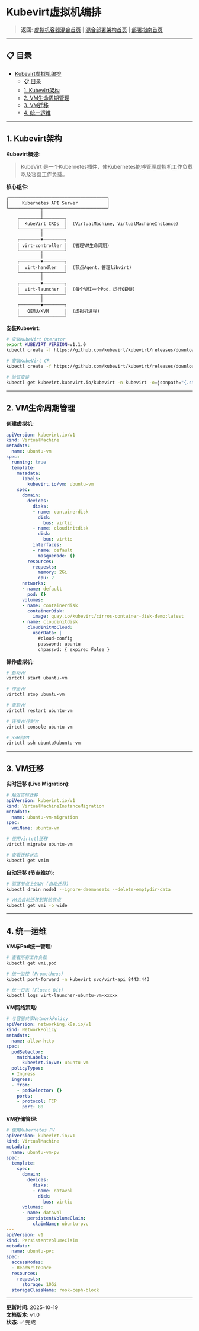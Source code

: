 # Kubevirt虚拟机编排

> **返回**: [虚拟机容器混合首页](README.md) | [混合部署架构首页](../README.md) | [部署指南首页](../../00_索引导航/README.md)

---

## 📋 目录

- [Kubevirt虚拟机编排](#kubevirt虚拟机编排)
  - [📋 目录](#-目录)
  - [1. Kubevirt架构](#1-kubevirt架构)
  - [2. VM生命周期管理](#2-vm生命周期管理)
  - [3. VM迁移](#3-vm迁移)
  - [4. 统一运维](#4-统一运维)

---

## 1. Kubevirt架构

**Kubevirt概述**:
> KubeVirt 是一个Kubernetes插件，使Kubernetes能够管理虚拟机工作负载以及容器工作负载。

**核心组件**:

```text
┌─────────────────────────────────────┐
│     Kubernetes API Server           │
└────────────┬────────────────────────┘
             │
    ┌────────┴────────┐
    │  KubeVirt CRDs  │  (VirtualMachine, VirtualMachineInstance)
    └────────┬────────┘
             │
    ┌────────▼────────┐
    │ virt-controller │  (管理VM生命周期)
    └────────┬────────┘
             │
    ┌────────▼────────┐
    │  virt-handler   │  (节点Agent，管理libvirt)
    └────────┬────────┘
             │
    ┌────────▼────────┐
    │  virt-launcher  │  (每个VMI一个Pod，运行QEMU)
    └────────┬────────┘
             │
    ┌────────▼────────┐
    │   QEMU/KVM      │  (虚拟机进程)
    └─────────────────┘
```

**安装Kubevirt**:

```bash
# 安装KubeVirt Operator
export KUBEVIRT_VERSION=v1.1.0
kubectl create -f https://github.com/kubevirt/kubevirt/releases/download/${KUBEVIRT_VERSION}/kubevirt-operator.yaml

# 安装KubeVirt CR
kubectl create -f https://github.com/kubevirt/kubevirt/releases/download/${KUBEVIRT_VERSION}/kubevirt-cr.yaml

# 验证安装
kubectl get kubevirt.kubevirt.io/kubevirt -n kubevirt -o=jsonpath="{.status.phase}"
```

---

## 2. VM生命周期管理

**创建虚拟机**:

```yaml
apiVersion: kubevirt.io/v1
kind: VirtualMachine
metadata:
  name: ubuntu-vm
spec:
  running: true
  template:
    metadata:
      labels:
        kubevirt.io/vm: ubuntu-vm
    spec:
      domain:
        devices:
          disks:
          - name: containerdisk
            disk:
              bus: virtio
          - name: cloudinitdisk
            disk:
              bus: virtio
          interfaces:
          - name: default
            masquerade: {}
        resources:
          requests:
            memory: 2Gi
            cpu: 2
      networks:
      - name: default
        pod: {}
      volumes:
      - name: containerdisk
        containerDisk:
          image: quay.io/kubevirt/cirros-container-disk-demo:latest
      - name: cloudinitdisk
        cloudInitNoCloud:
          userData: |
            #cloud-config
            password: ubuntu
            chpasswd: { expire: False }
```

**操作虚拟机**:

```bash
# 启动VM
virtctl start ubuntu-vm

# 停止VM
virtctl stop ubuntu-vm

# 重启VM
virtctl restart ubuntu-vm

# 连接VM控制台
virtctl console ubuntu-vm

# SSH到VM
virtctl ssh ubuntu@ubuntu-vm
```

---

## 3. VM迁移

**实时迁移 (Live Migration)**:

```yaml
# 触发实时迁移
apiVersion: kubevirt.io/v1
kind: VirtualMachineInstanceMigration
metadata:
  name: ubuntu-vm-migration
spec:
  vmiName: ubuntu-vm
```

```bash
# 使用virtctl迁移
virtctl migrate ubuntu-vm

# 查看迁移状态
kubectl get vmim
```

**自动迁移 (节点维护)**:

```bash
# 驱逐节点上的VM (自动迁移)
kubectl drain node1 --ignore-daemonsets --delete-emptydir-data

# VM会自动迁移到其他节点
kubectl get vmi -o wide
```

---

## 4. 统一运维

**VM与Pod统一管理**:

```bash
# 查看所有工作负载
kubectl get vmi,pod

# 统一监控 (Prometheus)
kubectl port-forward -n kubevirt svc/virt-api 8443:443

# 统一日志 (Fluent Bit)
kubectl logs virt-launcher-ubuntu-vm-xxxxx
```

**VM网络策略**:

```yaml
# 与容器共享NetworkPolicy
apiVersion: networking.k8s.io/v1
kind: NetworkPolicy
metadata:
  name: allow-http
spec:
  podSelector:
    matchLabels:
      kubevirt.io/vm: ubuntu-vm
  policyTypes:
  - Ingress
  ingress:
  - from:
    - podSelector: {}
    ports:
    - protocol: TCP
      port: 80
```

**VM存储管理**:

```yaml
# 使用Kubernetes PV
apiVersion: kubevirt.io/v1
kind: VirtualMachine
metadata:
  name: ubuntu-vm-pv
spec:
  template:
    spec:
      domain:
        devices:
          disks:
          - name: datavol
            disk:
              bus: virtio
      volumes:
      - name: datavol
        persistentVolumeClaim:
          claimName: ubuntu-pvc
---
apiVersion: v1
kind: PersistentVolumeClaim
metadata:
  name: ubuntu-pvc
spec:
  accessModes:
  - ReadWriteOnce
  resources:
    requests:
      storage: 10Gi
  storageClassName: rook-ceph-block
```

---

**更新时间**: 2025-10-19  
**文档版本**: v1.0  
**状态**: ✅ 完成
